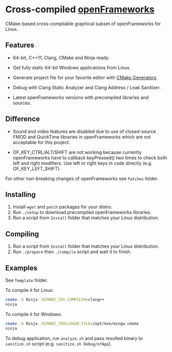 Cross-compiled [openFrameworks][1]
==================================

CMake-based cross-compilable graphical subset of openFrameworks for Linux.

Features
--------

 - 64-bit, C++11, Clang, CMake and Ninja ready.

 - Get fully static 64-bit Windows applications from Linux.

 - Generate project file for your favorite editor with [CMake Generators][2].

 - Debug with Clang Static Analyzer and Clang Address / Leak Sanitizer.

 - Latest openFrameworks versions with precompiled libraries and sources.

Difference
----------

 - Sound and video features are disabled due to use of closed-source FMOD and QuickTime libraries in openFrameworks which are not acceptable for this project.

 - OF_KEY_CTRL/ALT/SHIFT are not working because currently openFrameworks have to callback keyPressed() two times to check both left and right modifiers. Use left or right keys in code directly (e.g. OF_KEY_LEFT_SHIFT).

For other non-breaking changes of openFrameworks see `Patches` folder.

Installing
----------

 1. Install `wget` and `patch` packages for your distro.
 2. Run `./setup` to download precompiled openFrameworks libraries.
 3. Run a script from `Install` folder that matches your Linux distribution.


Compiling
---------
 1. Run a script from `Install` folder that matches your Linux distribution.
 2. Run `./prepare` then `./compile` script and wait it to finish.

Examples
--------
See `Template` folder.

To compile it for Linux:
```bash
cmake -G Ninja -DCMAKE_CXX_COMPILER=clang++
ninja
```

To compile it for Windows:
```bash
cmake -G Ninja -DCMAKE_TOOLCHAIN_FILE=/opt/mxe/mingw.cmake
ninja
```

To debug application, run `analyze.sh` and pass resulted binary to `sanitize.sh` script (e.g. `sanitize.sh Debug/ofApp`).


  [1]: https://github.com/openframeworks/openFrameworks
  [2]: http://www.cmake.org/cmake/help/v3.0/manual/cmake-generators.7.html#extra-generators

